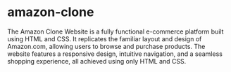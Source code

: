 # amazon-clone
The Amazon Clone Website is a fully functional e-commerce platform built using HTML and CSS. It replicates the familiar layout and design of Amazon.com, allowing users to browse and purchase products. The website features a responsive design, intuitive navigation, and a seamless shopping experience, all achieved using only HTML and CSS.
